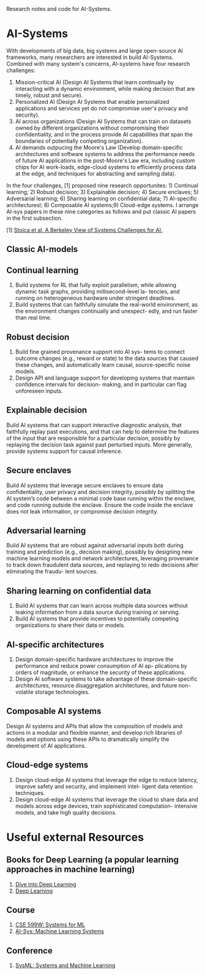 Research notes and code for AI-Systems.
# AI-Systems
With developments of big data, big systems and large open-source AI frameworks, many researchers are interested in build AI-Systems. Combined with many system's concerns, AI-systems have four research challenges: 
1. Mission-critical AI (Design AI Systems that learn continually by interacting with a dynamic environment, while making decision that are timely, robust and secure).
2. Personalized AI (Design AI Systems that enable personalized applications and services yet do not compromise user's privacy and security).
3. AI across organizations (Design AI Systems that can train on datasets owned by different organizations without compromising their confidentiality, and in the process provide AI capabilities that span the boundaries of potentially competing organization).
4. AI demands outpucing the Moore's Law (Develop domain-specific architectures and software systems to address the performance needs of future AI applications in the post-Moore's Law era, including custom chips for AI work-loads, edge-cloud systems to efficiently process data at the edge, and techniques for abstracting and sampling data).<br>

In the four challenges, [1] proposed nine research opportunites: 1) Continual learning; 2) Robust decision; 3) Explainable decision; 4) Secure enclaves; 5) Adversarial learning; 6) Sharing learning on confidential data; 7) AI-specific architecturesl; 8) Composable AI systems;9) Cloud-edge systems. I arrange AI-sys papers in these nine categories as follows and put classic AI papers in the first subsection.<br>

[1] [Stoica et al. A Berkeley View of Systems Challenges for AI.](https://arxiv.org/pdf/1712.05855.pdf)
## Classic AI-models
## Continual learning
1. Build systems for RL that fully exploit parallelism, while allowing dynamic task graphs, providing millisecond-level la- tencies, and running on heterogeneous hardware under stringent deadlines.
2. Build systems that can faithfully simulate the real-world environment, as the environment changes continually and unexpect- edly, and run faster than real time.
## Robust decision
1. Build fine grained provenance support into AI sys- tems to connect outcome changes (e.g., reward or state) to the data sources that caused these changes, and automatically learn causal, source-specific noise models.
2. Design API and language support for developing systems that maintain confidence intervals for decision- making, and in particular can flag unforeseen inputs.
## Explainable decision
Build AI systems that can support interactive diagnostic analysis, that faithfully replay past executions, and that can help to determine the features of the input that are responsible for a particular decision, possibly by replaying the decision task against past perturbed inputs. More generally, provide systems support for causal inference.
## Secure enclaves
Build AI systems that leverage secure enclaves to ensure data confidentiality, user privacy and decision integrity, possibly by splitting the AI system’s code between a minimal code base running within the enclave, and code running outside the enclave. Ensure the code inside the enclave does not leak information, or compromise decision integrity.
## Adversarial learning
Build AI systems that are robust against adversarial inputs both during training and prediction (e.g., decision making), possibly by designing new machine learning models and network architectures, leveraging provenance to track down fraudulent data sources, and replaying to redo decisions after eliminating the fraudu- lent sources.
## Sharing learning on confidential data
1. Build AI systems that can learn across multiple data sources without leaking information from a data source during training or serving.
2. Build AI systems that provide incentives to potentially competing organizations to share their data or models.
## AI-specific architectures
1. Design domain-specific hardware architectures to improve the performance and reduce power consumption of AI ap- plications by orders of magnitude, or enhance the security of these applications.
2. Design AI software systems to take advantage of these domain-specific architectures, resource disaggregation architectures, and future non-volatile storage technologies.
## Composable AI systems
Design AI systems and APIs that allow the composition of models and actions in a modular and flexible manner, and develop rich libraries of models and options using these APIs to dramatically simplify the development of AI applications.
## Cloud-edge systems
1. Design cloud-edge AI systems that leverage the edge to reduce latency, improve safety and security, and implement intel- ligent data retention techniques.
2. Design cloud-edge AI systems that leverage the cloud to share data and models across edge devices, train sophisticated computation- intensive models, and take high quality decisions.
# Useful external Resources
## Books for Deep Learning (a popular learning approaches in machine learning)
1. [Dive into Deep Learning](http://d2l.ai/chapter_linear-networks/index.html)
2. [Deep Learning](http://www.deeplearningbook.org/)
## Course
1. [CSE 599W: Systems for ML](http://dlsys.cs.washington.edu/)
2. [AI-Sys: Machine Learning Systems](https://ucbrise.github.io/cs294-ai-sys-fa19/#today)
## Conference
1. [SysML: Systems and Machine Learning](https://mlsys.org/Conferences/2019/index.html#body)
